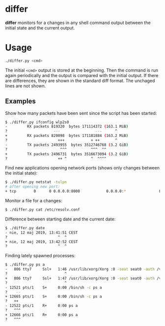 # differ
**differ** monitors for a changes in any shell command output between the initial state and the current output.

# Usage
```bash
./differ.py <cmd>
```
The initial `<cmd>` output is stored at the beginning.
Then the command is run again periodically and the output is compared with the initial output.
If there are differences, they are shown in the standard diff format. The unchaged lines are not shown.

## Examples
Show how many packets have been sent since the script has been started:
```bash
$ ./differ.py ifconfig wlp2s0
-         RX packets 819320  bytes 171114372 (163.1 MiB)
?                     ---                ---      ^
+         RX packets 820098  bytes 171181884 (163.2 MiB)
?                       +++            + ++       ^
-         TX packets 2493955  bytes 3512746768 (3.2 GiB)
?                        ^^^           ^^^  ^^
+         TX packets 2496731  bytes 3516673094 (3.2 GiB)
?                       ++ ^           ^  ^^^^
```

Find new applications opening network ports (shows only changes between the initial state):
```bash
$ ./differ.py netstat -tulpn
# after opening new port:
+ tcp        0      0 0.0.0.0:8000            0.0.0.0:*               LISTEN      18655/python
```

Monitor a file for a changes:
```bash
$ ./differ.py cat /etc/resolv.conf
```

Difference between starting date and the current date:
```bash
$ ./differ.py date
- nie, 12 maj 2019, 13:41:51 CEST
?                       ^  ^
+ nie, 12 maj 2019, 13:42:52 CEST
?                       ^  ^
```

Finding lately spawned processes:
```bash
$ ./differ.py ps a
-   806 tty7     Ssl+   1:46 /usr/lib/xorg/Xorg :0 -seat seat0 -auth /var/run/lightdm/root/:0 -nolisten tcp vt7 -novtswitch
?                          ^
+   806 tty7     Ssl+   1:47 /usr/lib/xorg/Xorg :0 -seat seat0 -auth /var/run/lightdm/root/:0 -nolisten tcp vt7 -novtswitch
?                          ^
- 12521 pts/1    S+     0:00 /bin/sh -c ps a
?    --
+ 12665 pts/1    S+     0:00 /bin/sh -c ps a
?   ++
- 12522 pts/1    R+     0:00 ps a
?   ^^^
+ 12666 pts/1    R+     0:00 ps a
?   ^^^
```